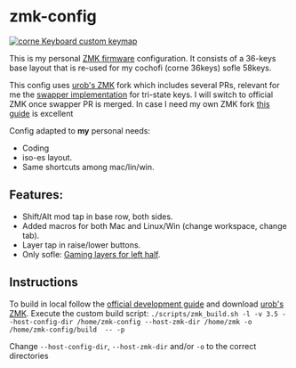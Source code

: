 # zmk-config

[![corne Keyboard custom keymap](https://github.com/user-attachments/assets/e2662f21-ff2b-4bcd-96d1-5420a33adeb3)](http://www.keyboard-layout-editor.com/#/gists/bf533ff812829bf261ab7ea44d985077)

This is my personal [ZMK firmware](https://github.com/zmkfirmware/zmk/) configuration.
It consists of a 36-keys base layout that is re-used for my cochofi (corne 36keys) sofle 58keys.

This config uses [urob's ZMK](https://github.com/urob/zmk) fork which includes several PRs, relevant for me the [swapper implementation](https://github.com/zmkfirmware/zmk/pull/1366) for tri-state keys. I will switch to official ZMK once swapper PR is merged. In case I need my own ZMK fork [this guide](https://gist.github.com/urob/68a1e206b2356a01b876ed02d3f542c7) is excellent

Config adapted to **my** personal needs:

- Coding
- iso-es layout.
- Same shortcuts among mac/lin/win.

## Features:

- Shift/Alt mod tap in base row, both sides.
- Added macros for both Mac and Linux/Win (change workspace, change tab).
- Layer tap in raise/lower buttons.
- Only sofle: [Gaming layers for left half](https://github.com/pouyio/keymaps-qmk/blob/master/sofle/README.md).

## Instructions

To build in local follow the [official development guide](https://zmk.dev/docs/development/setup) and download [urob's ZMK](https://github.com/urob/zmk). Execute the custom build script:
`./scripts/zmk_build.sh -l -v 3.5 --host-config-dir /home/zmk-config --host-zmk-dir /home/zmk -o /home/zmk-config/build  -- -p`

Change `--host-config-dir`, `--host-zmk-dir` and/or `-o` to the correct directories
